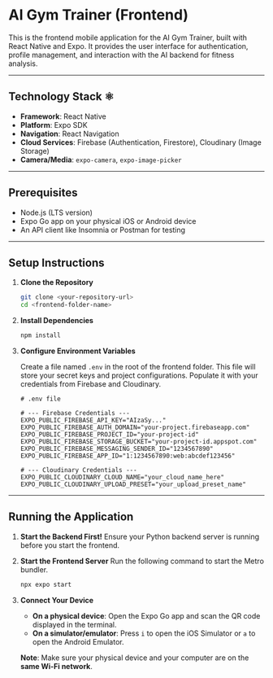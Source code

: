 # AI Gym Trainer (Frontend)

This is the frontend mobile application for the AI Gym Trainer, built with React Native and Expo. It provides the user interface for authentication, profile management, and interaction with the AI backend for fitness analysis.

---
## **Technology Stack** ⚛️

* **Framework**: React Native
* **Platform**: Expo SDK
* **Navigation**: React Navigation
* **Cloud Services**: Firebase (Authentication, Firestore), Cloudinary (Image Storage)
* **Camera/Media**: `expo-camera`, `expo-image-picker`

---
## **Prerequisites**

* Node.js (LTS version)
* Expo Go app on your physical iOS or Android device
* An API client like Insomnia or Postman for testing

---
## **Setup Instructions**

1.  **Clone the Repository**
    ```bash
    git clone <your-repository-url>
    cd <frontend-folder-name>
    ```

2.  **Install Dependencies**
    ```bash
    npm install
    ```

3.  **Configure Environment Variables**

    Create a file named `.env` in the root of the frontend folder. This file will store your secret keys and project configurations. Populate it with your credentials from Firebase and Cloudinary.

    ```env
    # .env file

    # --- Firebase Credentials ---
    EXPO_PUBLIC_FIREBASE_API_KEY="AIzaSy..."
    EXPO_PUBLIC_FIREBASE_AUTH_DOMAIN="your-project.firebaseapp.com"
    EXPO_PUBLIC_FIREBASE_PROJECT_ID="your-project-id"
    EXPO_PUBLIC_FIREBASE_STORAGE_BUCKET="your-project-id.appspot.com"
    EXPO_PUBLIC_FIREBASE_MESSAGING_SENDER_ID="1234567890"
    EXPO_PUBLIC_FIREBASE_APP_ID="1:1234567890:web:abcdef123456"

    # --- Cloudinary Credentials ---
    EXPO_PUBLIC_CLOUDINARY_CLOUD_NAME="your_cloud_name_here"
    EXPO_PUBLIC_CLOUDINARY_UPLOAD_PRESET="your_upload_preset_name"
    ```

---
## **Running the Application**

1.  **Start the Backend First!**
    Ensure your Python backend server is running before you start the frontend.

2.  **Start the Frontend Server**
    Run the following command to start the Metro bundler.
    ```bash
    npx expo start
    ```

3.  **Connect Your Device**
    * **On a physical device**: Open the Expo Go app and scan the QR code displayed in the terminal.
    * **On a simulator/emulator**: Press `i` to open the iOS Simulator or `a` to open the Android Emulator.

    **Note**: Make sure your physical device and your computer are on the **same Wi-Fi network**.